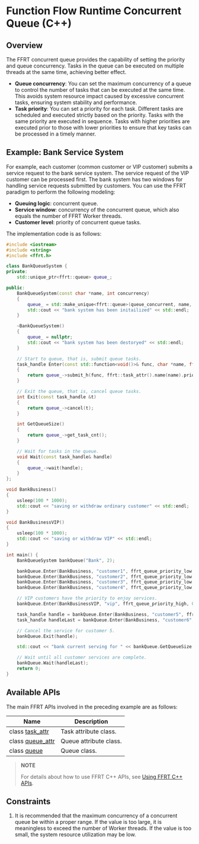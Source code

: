# Function Flow Runtime Concurrent Queue (C++)

## Overview

The FFRT concurrent queue provides the capability of setting the priority and queue concurrency. Tasks in the queue can be executed on multiple threads at the same time, achieving better effect.

- **Queue concurrency**: You can set the maximum concurrency of a queue to control the number of tasks that can be executed at the same time. This avoids system resource impact caused by excessive concurrent tasks, ensuring system stability and performance.
- **Task priority**: You can set a priority for each task. Different tasks are scheduled and executed strictly based on the priority. Tasks with the same priority are executed in sequence. Tasks with higher priorities are executed prior to those with lower priorities to ensure that key tasks can be processed in a timely manner.

## Example: Bank Service System

For example, each customer (common customer or VIP customer) submits a service request to the bank service system. The service request of the VIP customer can be processed first.
The bank system has two windows for handling service requests submitted by customers. You can use the FFRT paradigm to perform the following modeling:

- **Queuing logic**: concurrent queue.
- **Service window**: concurrency of the concurrent queue, which also equals the number of FFRT Worker threads.
- **Customer level**: priority of concurrent queue tasks.

The implementation code is as follows:

```cpp
#include <iostream>
#include <string>
#include <ffrt.h>

class BankQueueSystem {
private:
    std::unique_ptr<ffrt::queue> queue_;

public:
    BankQueueSystem(const char *name, int concurrency)
    {
        queue_ = std::make_unique<ffrt::queue>(queue_concurrent, name, queue_attr().max_concurrency(concurrency));
        std::cout << "bank system has been initailized" << std::endl;
    }

    ~BankQueueSystem()
    {
        queue_ = nullptr;
        std::cout << "bank system has been destoryed" << std::endl;
    }

    // Start to queue, that is, submit queue tasks.
    task_handle Enter(const std::function<void()>& func, char *name, ffrt_queue_priority_t level, int delay)
    {
        return queue_->submit_h(func, ffrt::task_attr().name(name).priority(level).delay(delay));
    }

    // Exit the queue, that is, cancel queue tasks.
    int Exit(const task_handle &t)
    {
        return queue_->cancel(t);
    }

    int GetQueueSize()
    {
        return queue_->get_task_cnt();
    }

    // Wait for tasks in the queue.
    void Wait(const task_handle& handle)
    {
        queue_->wait(handle);
    }
};

void BankBusiness()
{
    usleep(100 * 1000);
    std::cout << "saving or withdraw ordinary customer" << std::endl;
}

void BankBusinessVIP()
{
    usleep(100 * 1000);
    std::cout << "saving or withdraw VIP" << std::endl;
}

int main() {
    BankQueueSystem bankQueue("Bank", 2);

    bankQueue.Enter(BankBusiness, "customer1", ffrt_queue_priority_low, 0);
    bankQueue.Enter(BankBusiness, "customer2", ffrt_queue_priority_low, 0);
    bankQueue.Enter(BankBusiness, "customer3", ffrt_queue_priority_low, 0);
    bankQueue.Enter(BankBusiness, "customer4", ffrt_queue_priority_low, 0);

    // VIP customers have the priority to enjoy services.
    bankQueue.Enter(BankBusinessVIP, "vip", ffrt_queue_priority_high, 0);

    task_handle handle = bankQueue.Enter(BankBusiness, "customer5", ffrt_queue_priority_low, 0);
    task_handle handleLast = bankQueue.Enter(BankBusiness, "customer6", ffrt_queue_priority_low, 0);

    // Cancel the service for customer 5.
    bankQueue.Exit(handle);

    std::cout << "bank current serving for " << bankQueue.GetQueueSize() << " customers" << std::endl;

    // Wait until all customer services are complete.
    bankQueue.Wait(handleLast);
    return 0;
}
```

## Available APIs

The main FFRT APIs involved in the preceding example are as follows:

| Name                                                                                                                         | Description        |
| ----------------------------------------------------------------------------------------------------------------------------- | ------------ |
| class [task_attr](https://gitee.com/openharmony/resourceschedule_ffrt/blob/master/docs/ffrt-api-guideline-cpp.md#task_attr)   | Task attribute class.|
| class [queue_attr](https://gitee.com/openharmony/resourceschedule_ffrt/blob/master/docs/ffrt-api-guideline-cpp.md#queue_attr) | Queue attribute class.|
| class [queue](https://gitee.com/openharmony/resourceschedule_ffrt/blob/master/docs/ffrt-api-guideline-cpp.md#queue)           | Queue class.    |

> **NOTE**
>
> For details about how to use FFRT C++ APIs, see [Using FFRT C++ APIs](ffrt-development-guideline.md#using-ffrt-c-api-1).

## Constraints

1. It is recommended that the maximum concurrency of a concurrent queue be within a proper range. If the value is too large, it is meaningless to exceed the number of Worker threads. If the value is too small, the system resource utilization may be low.
